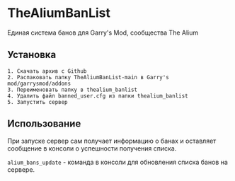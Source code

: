 # TheAliumBanList
Единая система банов для Garry's Mod, сообщества The Alium

## Установка

```
1. Скачать архив с Github
2. Распаковать папку TheAliumBanList-main в Garry's mod/garrysmod/addons
3. Переименовать папку в thealium_banlist
4. Удалить файл banned_user.cfg из папки thealium_banlist
5. Запустить сервер
```

## Использование
При запуске сервер сам получает информацию о банах и оставляет сообщение в консоли о успешности получения списка.

`alium_bans_update` - команда в консоли для обновления списка банов на сервере.
